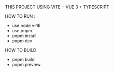 THIS PROJECT USING VITE + VUE 3 + TYPESCRIPT

HOW TO RUN :

-   use node v-16
-   use pnpm
-   pnpm install
-   pnpm dev

HOW TO BUILD:

-   pnpm build
-   pnpm preview
